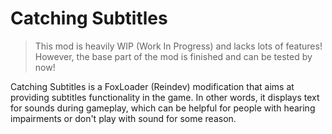 # Catching Subtitles

> This mod is heavily WIP (Work In Progress) and lacks lots of features! However, the base part of the mod is finished and can be tested by now!

Catching Subtitles is a FoxLoader (Reindev) modification that aims at providing subtitles functionality in the game.
In other words, it displays text for sounds during gameplay, which can be helpful for people with hearing impairments or don't play with sound for some reason.